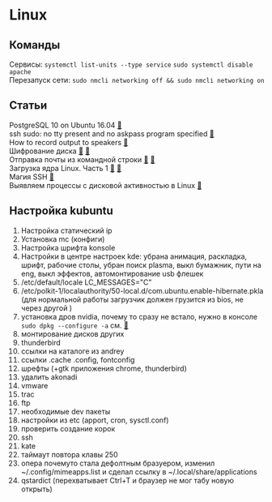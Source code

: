 # Linux

## Команды
Сервисы: ``systemctl list-units --type service`` ``sudo systemctl disable apache``</br>
Перезапуск сети: ``sudo nmcli networking off && sudo nmcli networking on``

## Статьи
PostgreSQL 10 on Ubuntu 16.04 [&#128279;](https://tecadmin.net/install-postgresql-server-on-ubuntu/) </br>
ssh sudo: no tty present and no askpass program specified [&#128279;](https://stackoverflow.com/questions/21659637/how-to-fix-sudo-no-tty-present-and-no-askpass-program-specified-error) </br>
How to record output to speakers [&#128279;](https://askubuntu.com/questions/229352/how-to-record-output-to-speakers) </br>
Шифрование диска [&#128279;](https://stackoverflow.com/questions/19713918/how-to-load-luks-passphrase-from-usb-falling-back-to-keyboard) [&#128279;](https://gist.github.com/martijnvermaat/2726386) </br>
Отправка почты из командной строки [&#128279;](https://blog.edmdesigner.com/send-email-from-linux-command-line/) [&#128279;](https://sites.google.com/site/admcrib/home/ssmtp-nastrojka-dla-yandex-ru) </br>
Загрузка ядра Linux. Часть 1 [&#128279;](https://habr.com/post/428664/) [&#128279;](https://0xax.gitbooks.io/linux-insides/content/Booting/linux-bootstrap-1.html) </br>
Магия SSH [&#128279;](https://habr.com/post/331348/) </br>
Выявляем процессы с дисковой активностью в Linux [&#128279;]( https://habr.com/ru/post/476414/ ) </br>

## Настройка kubuntu
1. Настройка статический ip
1. Установка mc (конфиги)
1. Настройка шрифта konsole
1. Настройки в центре настроек kde: убрана анимация, раскладка, шрифт, рабочие столы, убран поиск plasma, выкл бумажник, пути на eng, выкл эффектов, автомонтирование usb флешек
1. /etc/default/locale LC_MESSAGES="C"
1. /etc/polkit-1/localauthority/50-local.d/com.ubuntu.enable-hibernate.pkla (для нормальной работы загрузчик должен грузится из bios, не через другой )
1. установка дров nvidia, почему то сразу не встало, нужно в консоле ```sudo dpkg --configure -a``` см. [&#128279;](https://linuxconfig.org/how-to-install-the-nvidia-drivers-on-ubuntu-18-04-bionic-beaver-linux)
1. монтирование дисков других
1. thunderbird
1. ссылки на каталоге из andrey
1. ссылки .cache .config, fontconfig
1. шрефты (+gtk приложения chrome, thunderbird)
1. удалить akonadi
1. vmware
1. trac
1. ftp
1. необходимые dev пакеты
1. настройки из etc (apport, cron, sysctl.conf)
1. проверить создание корок
1. ssh
1. kate
1. таймаут повтора клавы 250
1. опера почемуто стала дефолтным бразуером, изменил ~/.config/mimeapps.list и сделал ссылку в ~/.local/share/applications
1. qstardict (перехватывает Ctrl+T и браузер не мог табу новую открыть)



